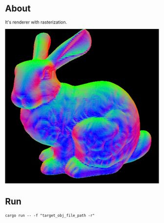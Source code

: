 # About
It's renderer with rasterization.

![stanford-bunny](image/stanford-bunny.png)

# Run
`cargo run -- -f "target_obj_file_path -r"`